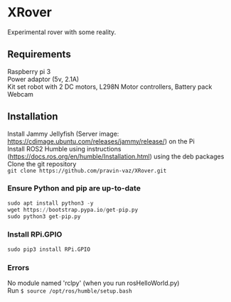 # XRover
Experimental rover with some reality.<br>

## Requirements
Raspberry pi 3  <br>
Power adaptor (5v, 2.1A)  <br>
Kit set robot with 2 DC motors, L298N Motor controllers, Battery pack  <br>
Webcam  

## Installation
Install Jammy Jellyfish (Server image: https://cdimage.ubuntu.com/releases/jammy/release/) on the Pi  <br>
Install ROS2 Humble using instructions (https://docs.ros.org/en/humble/Installation.html) using the deb packages  <br>
Clone the git repository <br>
```git clone https://github.com/pravin-vaz/XRover.git```

### Ensure Python and pip are up-to-date <br>
```python
sudo apt install python3 -y 
wget https://bootstrap.pypa.io/get-pip.py
sudo python3 get-pip.py
```

### Install RPi.GPIO <br>
```python
sudo pip3 install RPi.GPIO
```

### Errors
No module named 'rclpy' (when you run rosHelloWorld.py) <br>
Run
```$ source /opt/ros/humble/setup.bash```


